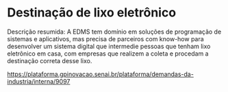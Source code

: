 # **Destinação de lixo eletrônico**

Descrição resumida:
A EDMS tem domínio em soluções de programação de sistemas e aplicativos, mas precisa de parceiros com know-how para desenvolver um sistema digital que intermedie pessoas que tenham lixo eletrônico em casa, com empresas que realizem a coleta e procedam a destinação correta desse lixo.

https://plataforma.gpinovacao.senai.br/plataforma/demandas-da-industria/interna/9097
